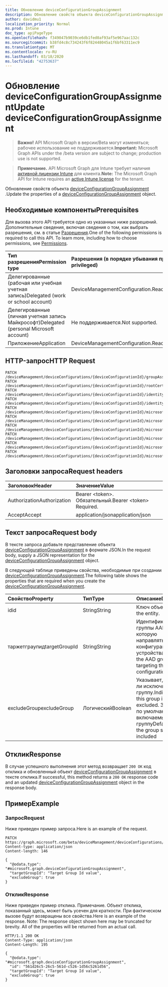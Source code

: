 ```yaml
---
title: Обновление deviceConfigurationGroupAssignment
description: Обновление свойств объекта deviceConfigurationGroupAssignment.
author: davidmu1
localization_priority: Normal
ms.prod: Intune
doc_type: apiPageType
ms.openlocfilehash: f349047b9039ce6db1fed0af93af5e967aac132c
ms.sourcegitcommit: b38fd4c8c734243f6f82448045a1f6bf63311ec9
ms.translationtype: MT
ms.contentlocale: ru-RU
ms.lasthandoff: 03/18/2020
ms.locfileid: "42753637"
---
```

# <a name="update-deviceconfigurationgroupassignment"></a><span data-ttu-id="d2d19-103">Обновление deviceConfigurationGroupAssignment</span><span class="sxs-lookup"><span data-stu-id="d2d19-103">Update deviceConfigurationGroupAssignment</span></span>

> <span data-ttu-id="d2d19-104">**Важно!** API Microsoft Graph в версии/Beta могут изменяться; рабочее использование не поддерживается.</span><span class="sxs-lookup"><span data-stu-id="d2d19-104">**Important:** Microsoft Graph APIs under the /beta version are subject to change; production use is not supported.</span></span>

> <span data-ttu-id="d2d19-105">**Примечание.** API Microsoft Graph для Intune требует наличия [активной лицензии Intune](https://go.microsoft.com/fwlink/?linkid=839381) для клиента.</span><span class="sxs-lookup"><span data-stu-id="d2d19-105">**Note:** The Microsoft Graph API for Intune requires an [active Intune license](https://go.microsoft.com/fwlink/?linkid=839381) for the tenant.</span></span>

<span data-ttu-id="d2d19-106">Обновление свойств объекта [deviceConfigurationGroupAssignment](../resources/intune-deviceconfig-deviceconfigurationgroupassignment.md) .</span><span class="sxs-lookup"><span data-stu-id="d2d19-106">Update the properties of a [deviceConfigurationGroupAssignment](../resources/intune-deviceconfig-deviceconfigurationgroupassignment.md) object.</span></span>

## <a name="prerequisites"></a><span data-ttu-id="d2d19-107">Необходимые компоненты</span><span class="sxs-lookup"><span data-stu-id="d2d19-107">Prerequisites</span></span>
<span data-ttu-id="d2d19-p101">Для вызова этого API требуется одно из указанных ниже разрешений. Дополнительные сведения, включая сведения о том, как выбрать разрешения, см. в статье [Разрешения](/graph/permissions-reference).</span><span class="sxs-lookup"><span data-stu-id="d2d19-p101">One of the following permissions is required to call this API. To learn more, including how to choose permissions, see [Permissions](/graph/permissions-reference).</span></span>

|<span data-ttu-id="d2d19-110">Тип разрешения</span><span class="sxs-lookup"><span data-stu-id="d2d19-110">Permission type</span></span>|<span data-ttu-id="d2d19-111">Разрешения (в порядке убывания привилегий)</span><span class="sxs-lookup"><span data-stu-id="d2d19-111">Permissions (from most to least privileged)</span></span>|
|:---|:---|
|<span data-ttu-id="d2d19-112">Делегированные (рабочая или учебная учетная запись)</span><span class="sxs-lookup"><span data-stu-id="d2d19-112">Delegated (work or school account)</span></span>|<span data-ttu-id="d2d19-113">DeviceManagementConfiguration.ReadWrite.All</span><span class="sxs-lookup"><span data-stu-id="d2d19-113">DeviceManagementConfiguration.ReadWrite.All</span></span>|
|<span data-ttu-id="d2d19-114">Делегированные (личная учетная запись Майкрософт)</span><span class="sxs-lookup"><span data-stu-id="d2d19-114">Delegated (personal Microsoft account)</span></span>|<span data-ttu-id="d2d19-115">Не поддерживается.</span><span class="sxs-lookup"><span data-stu-id="d2d19-115">Not supported.</span></span>|
|<span data-ttu-id="d2d19-116">Приложение</span><span class="sxs-lookup"><span data-stu-id="d2d19-116">Application</span></span>|<span data-ttu-id="d2d19-117">DeviceManagementConfiguration.ReadWrite.All</span><span class="sxs-lookup"><span data-stu-id="d2d19-117">DeviceManagementConfiguration.ReadWrite.All</span></span>|

## <a name="http-request"></a><span data-ttu-id="d2d19-118">HTTP-запрос</span><span class="sxs-lookup"><span data-stu-id="d2d19-118">HTTP Request</span></span>
<!-- {
  "blockType": "ignored"
}
-->
``` http
PATCH /deviceManagement/deviceConfigurations/{deviceConfigurationId}/groupAssignments/{deviceConfigurationGroupAssignmentId}
PATCH /deviceManagement/deviceConfigurations/{deviceConfigurationId}/rootCertificate/groupAssignments/{deviceConfigurationGroupAssignmentId}
PATCH /deviceManagement/deviceConfigurations/{deviceConfigurationId}/identityCertificate/groupAssignments/{deviceConfigurationGroupAssignmentId}
PATCH /deviceManagement/deviceConfigurations/{deviceConfigurationId}/identityCertificate/rootCertificate/groupAssignments/{deviceConfigurationGroupAssignmentId}
PATCH /deviceManagement/deviceConfigurations/{deviceConfigurationId}/microsoft.graph.iosScepCertificateProfile/rootCertificate/groupAssignments/{deviceConfigurationGroupAssignmentId}
PATCH /deviceManagement/deviceConfigurations/{deviceConfigurationId}/microsoft.graph.windowsPhone81VpnConfiguration/identityCertificate/groupAssignments/{deviceConfigurationGroupAssignmentId}
PATCH /deviceManagement/deviceConfigurations/{deviceConfigurationId}/microsoft.graph.macOSWiredNetworkConfiguration/rootCertificateForServerValidation/groupAssignments/{deviceConfigurationGroupAssignmentId}
PATCH /deviceManagement/deviceConfigurations/{deviceConfigurationId}/microsoft.graph.macOSWiredNetworkConfiguration/identityCertificateForClientAuthentication/groupAssignments/{deviceConfigurationGroupAssignmentId}
PATCH /deviceManagement/deviceConfigurations/{deviceConfigurationId}/microsoft.graph.windowsWifiEnterpriseEAPConfiguration/identityCertificateForClientAuthentication/groupAssignments/{deviceConfigurationGroupAssignmentId}
PATCH /deviceManagement/deviceConfigurations/{deviceConfigurationId}/microsoft.graph.windowsWifiEnterpriseEAPConfiguration/rootCertificatesForServerValidation/{windows81TrustedRootCertificateId}/groupAssignments/{deviceConfigurationGroupAssignmentId}
```

## <a name="request-headers"></a><span data-ttu-id="d2d19-119">Заголовки запроса</span><span class="sxs-lookup"><span data-stu-id="d2d19-119">Request headers</span></span>
|<span data-ttu-id="d2d19-120">Заголовок</span><span class="sxs-lookup"><span data-stu-id="d2d19-120">Header</span></span>|<span data-ttu-id="d2d19-121">Значение</span><span class="sxs-lookup"><span data-stu-id="d2d19-121">Value</span></span>|
|:---|:---|
|<span data-ttu-id="d2d19-122">Authorization</span><span class="sxs-lookup"><span data-stu-id="d2d19-122">Authorization</span></span>|<span data-ttu-id="d2d19-123">Bearer &lt;token&gt;. Обязательный.</span><span class="sxs-lookup"><span data-stu-id="d2d19-123">Bearer &lt;token&gt; Required.</span></span>|
|<span data-ttu-id="d2d19-124">Accept</span><span class="sxs-lookup"><span data-stu-id="d2d19-124">Accept</span></span>|<span data-ttu-id="d2d19-125">application/json</span><span class="sxs-lookup"><span data-stu-id="d2d19-125">application/json</span></span>|

## <a name="request-body"></a><span data-ttu-id="d2d19-126">Текст запроса</span><span class="sxs-lookup"><span data-stu-id="d2d19-126">Request body</span></span>
<span data-ttu-id="d2d19-127">В тексте запроса добавьте представление объекта [deviceConfigurationGroupAssignment](../resources/intune-deviceconfig-deviceconfigurationgroupassignment.md) в формате JSON.</span><span class="sxs-lookup"><span data-stu-id="d2d19-127">In the request body, supply a JSON representation for the [deviceConfigurationGroupAssignment](../resources/intune-deviceconfig-deviceconfigurationgroupassignment.md) object.</span></span>

<span data-ttu-id="d2d19-128">В следующей таблице приведены свойства, необходимые при создании [deviceConfigurationGroupAssignment](../resources/intune-deviceconfig-deviceconfigurationgroupassignment.md).</span><span class="sxs-lookup"><span data-stu-id="d2d19-128">The following table shows the properties that are required when you create the [deviceConfigurationGroupAssignment](../resources/intune-deviceconfig-deviceconfigurationgroupassignment.md).</span></span>

|<span data-ttu-id="d2d19-129">Свойство</span><span class="sxs-lookup"><span data-stu-id="d2d19-129">Property</span></span>|<span data-ttu-id="d2d19-130">Тип</span><span class="sxs-lookup"><span data-stu-id="d2d19-130">Type</span></span>|<span data-ttu-id="d2d19-131">Описание</span><span class="sxs-lookup"><span data-stu-id="d2d19-131">Description</span></span>|
|:---|:---|:---|
|<span data-ttu-id="d2d19-132">id</span><span class="sxs-lookup"><span data-stu-id="d2d19-132">id</span></span>|<span data-ttu-id="d2d19-133">String</span><span class="sxs-lookup"><span data-stu-id="d2d19-133">String</span></span>|<span data-ttu-id="d2d19-134">Ключ объекта.</span><span class="sxs-lookup"><span data-stu-id="d2d19-134">Key of the entity.</span></span>|
|<span data-ttu-id="d2d19-135">таржетграупид</span><span class="sxs-lookup"><span data-stu-id="d2d19-135">targetGroupId</span></span>|<span data-ttu-id="d2d19-136">String</span><span class="sxs-lookup"><span data-stu-id="d2d19-136">String</span></span>|<span data-ttu-id="d2d19-137">Идентификатор группы AAD, на которую направляться конфигурация устройства.</span><span class="sxs-lookup"><span data-stu-id="d2d19-137">The Id of the AAD group we are targeting the device configuration to.</span></span>|
|<span data-ttu-id="d2d19-138">excludeGroup</span><span class="sxs-lookup"><span data-stu-id="d2d19-138">excludeGroup</span></span>|<span data-ttu-id="d2d19-139">Логический</span><span class="sxs-lookup"><span data-stu-id="d2d19-139">Boolean</span></span>|<span data-ttu-id="d2d19-140">Указывает, следует ли исключить эту группу.</span><span class="sxs-lookup"><span data-stu-id="d2d19-140">Indicates if this group is should be excluded.</span></span> <span data-ttu-id="d2d19-141">Значения по умолчанию, включаемые в группу</span><span class="sxs-lookup"><span data-stu-id="d2d19-141">Defaults that the group should be included</span></span>|



## <a name="response"></a><span data-ttu-id="d2d19-142">Отклик</span><span class="sxs-lookup"><span data-stu-id="d2d19-142">Response</span></span>
<span data-ttu-id="d2d19-143">В случае успешного выполнения этот метод возвращает `200 OK` код отклика и обновленный объект [deviceConfigurationGroupAssignment](../resources/intune-deviceconfig-deviceconfigurationgroupassignment.md) в тексте отклика.</span><span class="sxs-lookup"><span data-stu-id="d2d19-143">If successful, this method returns a `200 OK` response code and an updated [deviceConfigurationGroupAssignment](../resources/intune-deviceconfig-deviceconfigurationgroupassignment.md) object in the response body.</span></span>

## <a name="example"></a><span data-ttu-id="d2d19-144">Пример</span><span class="sxs-lookup"><span data-stu-id="d2d19-144">Example</span></span>

### <a name="request"></a><span data-ttu-id="d2d19-145">Запрос</span><span class="sxs-lookup"><span data-stu-id="d2d19-145">Request</span></span>
<span data-ttu-id="d2d19-146">Ниже приведен пример запроса.</span><span class="sxs-lookup"><span data-stu-id="d2d19-146">Here is an example of the request.</span></span>
``` http
PATCH https://graph.microsoft.com/beta/deviceManagement/deviceConfigurations/{deviceConfigurationId}/groupAssignments/{deviceConfigurationGroupAssignmentId}
Content-type: application/json
Content-length: 146

{
  "@odata.type": "#microsoft.graph.deviceConfigurationGroupAssignment",
  "targetGroupId": "Target Group Id value",
  "excludeGroup": true
}
```

### <a name="response"></a><span data-ttu-id="d2d19-147">Отклик</span><span class="sxs-lookup"><span data-stu-id="d2d19-147">Response</span></span>
<span data-ttu-id="d2d19-p103">Ниже приведен пример отклика. Примечание. Объект отклика, показанный здесь, может быть усечен для краткости. При фактическом вызове будут возвращены все свойства.</span><span class="sxs-lookup"><span data-stu-id="d2d19-p103">Here is an example of the response. Note: The response object shown here may be truncated for brevity. All of the properties will be returned from an actual call.</span></span>
``` http
HTTP/1.1 200 OK
Content-Type: application/json
Content-Length: 195

{
  "@odata.type": "#microsoft.graph.deviceConfigurationGroupAssignment",
  "id": "561d26c5-26c5-561d-c526-1d56c5261d56",
  "targetGroupId": "Target Group Id value",
  "excludeGroup": true
}
```




